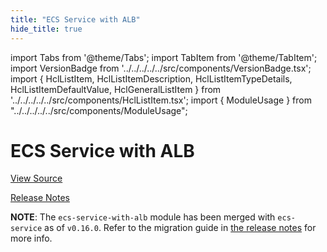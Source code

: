 ```yaml
---
title: "ECS Service with ALB"
hide_title: true
---
```


import Tabs from '@theme/Tabs';
import TabItem from '@theme/TabItem';
import VersionBadge from '../../../../../src/components/VersionBadge.tsx';
import { HclListItem, HclListItemDescription, HclListItemTypeDetails, HclListItemDefaultValue, HclGeneralListItem } from '../../../../../src/components/HclListItem.tsx';
import { ModuleUsage } from "../../../../../src/components/ModuleUsage";

<VersionBadge repoTitle="Amazon ECS" version="0.35.7" lastModifiedVersion="0.24.1"/>

# ECS Service with ALB

<a href="https://github.com/gruntwork-io/terraform-aws-ecs/tree/firelens/modules/ecs-service-with-alb" className="link-button" title="View the source code for this module in GitHub.">View Source</a>

<a href="https://github.com/gruntwork-io/terraform-aws-ecs/releases/tag/v0.24.1" className="link-button" title="Release notes for only versions which impacted this module.">Release Notes</a>

**NOTE**: The `ecs-service-with-alb` module has been merged with `ecs-service` as of `v0.16.0`. Refer to the migration
guide in [the release notes](https://github.com/gruntwork-io/terraform-aws-ecs/releases/tag/v0.16.0) for more info.


<!-- ##DOCS-SOURCER-START
{
  "originalSources": [
    "https://github.com/gruntwork-io/terraform-aws-ecs/tree/firelens/modules/ecs-service-with-alb/readme.md",
    "https://github.com/gruntwork-io/terraform-aws-ecs/tree/firelens/modules/ecs-service-with-alb/variables.tf",
    "https://github.com/gruntwork-io/terraform-aws-ecs/tree/firelens/modules/ecs-service-with-alb/outputs.tf"
  ],
  "sourcePlugin": "module-catalog-api",
  "hash": "2f4efc72c7b8d28e1033cd8b1b1601f3"
}
##DOCS-SOURCER-END -->
